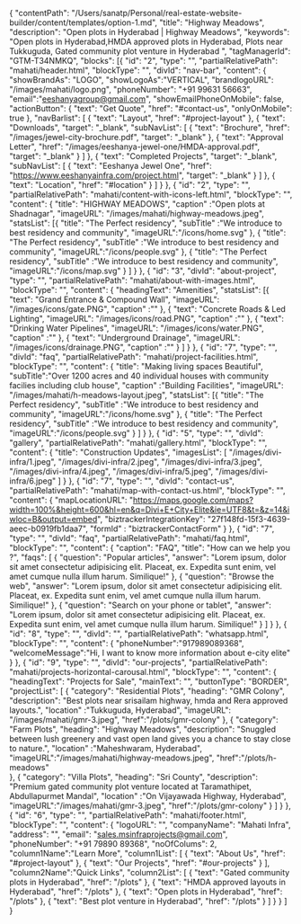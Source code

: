 {
  "contentPath": "/Users/sanatp/Personal/real-estate-website-builder/content/templates/option-1.md",
  "title": "Highway Meadows",
  "description": "Open plots in Hyderabad | Highway Meadows",
  "keywords": "Open plots in Hyderabad,HMDA approved plots in Hyderabad, Plots near Tukkuguda, Gated community plot venture in Hyderabad ",
  "tagManagerId": "GTM-T34NMKQ",
  "blocks": [{
      "id": "2",
      "type": "",
      "partialRelativePath": "mahati/header.html",
      "blockType": "",
      "divId": "nav-bar",
      "content": {
        "showBrandAs": "LOGO",
        "showLogoAs":"VERTICAL",
        "brandlogoURL": "/images/mahati/logo.png",
        "phoneNumber": "+91 99631 56663",
        "email":"eeshanyagroup@gmail.com",
        "showEmailPhoneOnMobile": false,
        "actionButton": {
            "text": "Get Quote",
            "href": "#contact-us",
            "onlyOnMobile": true
        },
        "navBarlist": [
          {
            "text": "Layout",
            "href": "#project-layout"
          },
          {
            "text": "Downloads",
            "target": "_blank",
            "subNavList": [
              {
                "text": "Brochure",
                "href": "/images/jewel-city-brochure.pdf",
                "target": "_blank"
              },
              {
                "text": "Approval Letter",
                "href": "/images/eeshanya-jewel-one/HMDA-approval.pdf",
                "target": "_blank"
              }
            ]
          },
          {
            "text": "Completed Projects",
            "target": "_blank",
            "subNavList": [
              {
                "text": "Eeshanya Jewel One",
                "href": "https://www.eeshanyainfra.com/project.html",
                "target": "_blank"
              }
            ]
          },
          {
            "text": "Location",
            "href": "#location"
          }
        ]
      }
    },
    {
      "id": "2",
      "type": "",
      "partialRelativePath": "mahati/content-with-icons-left.html",
      "blockType": "",
      "content": {
        "title": "HIGHWAY MEADOWS",
        "caption" :"Open plots at Shadnagar",
        "imageURL": "/images/mahati/highway-meadows.jpeg",
        "statsList": [{
            "title": "The Perfect residency",
            "subTitle" :"We introduce to best residency and community",
            "imageURL":"/icons/home.svg"
          },
          {
            "title": "The Perfect residency",
            "subTitle" :"We introduce to best residency and community",
            "imageURL":"/icons/people.svg"
          },
          {
            "title": "The Perfect residency",
            "subTitle" :"We introduce to best residency and community",
            "imageURL":"/icons/map.svg"
          }
        ]
      }
    },
    {
      "id": "3",
      "divId": "about-project",
      "type": "",
      "partialRelativePath": "mahati/about-with-images.html",
      "blockType": "",
      "content": {
        "headingText": "Amenities",
        "statsList": [{
            "text": "Grand Entrance & Compound Wall",
            "imageURL": "/images/icons/gate.PNG",
            "caption" :""
          },
          {
            "text": "Concrete Roads & Led Lighting",
            "imageURL": "/images/icons/road.PNG",
            "caption" :""
          },
          {
            "text": "Drinking Water Pipelines",
            "imageURL": "/images/icons/water.PNG",
            "caption" :""
          },
          {
            "text": "Underground Drainage",
            "imageURL": "/images/icons/drainage.PNG",
            "caption" :""
          }
        ]
      }
    },
    {
      "id": "7",
      "type": "",
      "divId": "faq",
      "partialRelativePath": "mahati/project-facilities.html",
      "blockType": "",
      "content": {
        "title": "Making living spaces Beautiful",
        "subTitle":"Over 1200 acres and 40 individual houses with community facilies including club house",
        "caption" :"Building Facilities",
        "imageURL": "/images/mahati/h-meadows-layout.jpeg",
        "statsList": [{
            "title": "The Perfect residency",
            "subTitle" :"We introduce to best residency and community",
            "imageURL":"/icons/home.svg"
          },
          {
            "title": "The Perfect residency",
            "subTitle" :"We introduce to best residency and community",
            "imageURL":"/icons/people.svg"
          }
        ]
      }
    },
    {
      "id": "5",
      "type": "",
      "divId": "gallery",
      "partialRelativePath": "mahati/gallery.html",
      "blockType": "",
      "content": {
        "title": "Construction Updates",
        "imagesList": [
          "/images/divi-infra/1.jpeg",
          "/images/divi-infra/2.jpeg",
          "/images/divi-infra/3.jpeg",
          "/images/divi-infra/4.jpeg",
          "/images/divi-infra/5.jpeg",
          "/images/divi-infra/6.jpeg"
        ]
      }
    },
    {
      "id": "7",
      "type": "",
      "divId": "contact-us",
      "partialRelativePath": "mahati/map-with-contact-us.html",
      "blockType": "",
      "content": {
        "mapLocationURL": "https://maps.google.com/maps?width=100%&height=600&hl=en&q=Divi+E+City+Elite&ie=UTF8&t=&z=14&iwloc=B&output=embed",
        "biztrackerIntegrationKey": "27f148fd-15f3-4639-aeec-b0919fb1daa7",
        "formId" : "biztrackerContactForm"
      }
    },
    {
      "id": "7",
      "type": "",
      "divId": "faq",
      "partialRelativePath": "mahati/faq.html",
      "blockType": "",
      "content": {
        "caption": "FAQ",
        "title": "How can we help you ?",
        "faqs": [
          {
            "question": "Popular articles",
            "answer": "Lorem ipsum, dolor sit amet consectetur adipisicing elit. Placeat, ex. Expedita sunt enim, vel amet cumque nulla illum harum. Similique!"
          },
          {
            "question": "Browse the web",
            "answer": "Lorem ipsum, dolor sit amet consectetur adipisicing elit. Placeat, ex. Expedita sunt enim, vel amet cumque nulla illum harum. Similique!"
          },
          {
            "question": "Search on your phone or tablet",
            "answer": "Lorem ipsum, dolor sit amet consectetur adipisicing elit. Placeat, ex. Expedita sunt enim, vel amet cumque nulla illum harum. Similique!"
          }
        ]
      }
    },
    {
      "id": "8",
      "type": "",
      "divId": "",
      "partialRelativePath": "whatsapp.html",
      "blockType": "",
      "content": {
        "phoneNumber":"917989089368",
        "welcomeMessage":"Hi, I want to know more information about e-city elite"
      }
    },
    {
      "id": "9",
      "type": "",
      "divId": "our-projects",
      "partialRelativePath": "mahati/projects-horizontal-carousal.html",
      "blockType": "",
      "content": {
        "headingText": "Projects for Sale",
        "mainText": "",
        "buttonType": "BORDER",
        "projectList": [
          {
            "category": "Residential Plots",
            "heading": "GMR Colony",
            "description": "Best plots near srisailam highway, hmda and Rera approved layouts.",
            "location" :"Tukkuguda, Hyderabad",
            "imageURL": "/images/mahati/gmr-3.jpeg",
            "href":"/plots/gmr-colony"
          },
          {
            "category": "Farm Plots",
            "heading": "Highway Meadows",
            "description": "Snuggled between lush greenery and vast open land gives you a chance to stay close to nature.",
            "location" :"Maheshwaram, Hyderabad",
            "imageURL":"/images/mahati/highway-meadows.jpeg",
            "href":"/plots/h-meadows"          
          },
          {
            "category": "Villa Plots",
            "heading": "Sri County",
            "description": "Premium gated community plot venture located at Taramathipet, Abdullapurmet Mandal",
            "location" :"On Vijayawada Highway, Hyderabad",
            "imageURL":"/images/mahati/gmr-3.jpeg",
            "href":"/plots/gmr-colony"
          }
        ]
      }
    },
    {
      "id": "6",
      "type": "",
      "partialRelativePath": "mahati/footer.html",
      "blockType": "",
      "content": {
        "logoURL": "",
        "companyName": "Mahati Infra",
        "address": "",
        "email": "sales.msinfraprojects@gmail.com",
        "phoneNumber": "+91 79890 89368",
        "noOfColums": 2,
        "column1Name":"Learn More",
        "column1List": [
        {
            "text": "About Us",
            "href": "#project-layout"
          },
          {
            "text": "Our Projects",
            "href": "#our-projects"
          }
        ],
        "column2Name":"Quick Links",
        "column2List": [
          {
            "text": "Gated community plots in Hyderabad",
            "href": "/plots"
          },
          {
            "text": "HMDA approved layouts in Hyderabad",
            "href": "/plots"
          },
          {
            "text": "Open plots in Hyderabad",
            "href": "/plots"
          },
          {
            "text": "Best plot venture in Hyderabad",
            "href": "/plots"
          }
        ]
      }
    }
  ]
}
